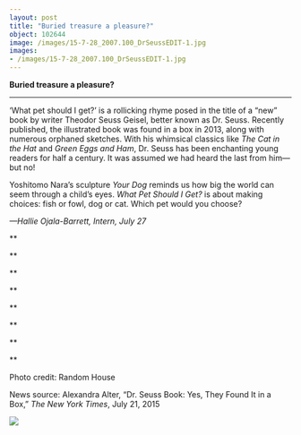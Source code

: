 ```yaml
---
layout: post
title: "Buried treasure a pleasure?"
object: 102644
image: /images/15-7-28_2007.100_DrSeussEDIT-1.jpg
images:
- /images/15-7-28_2007.100_DrSeussEDIT-1.jpg
---
```

**Buried treasure a pleasure?**

****

‘What pet should I get?’ is a rollicking rhyme posed in the title of a “new” book by writer Theodor Seuss Geisel, better known as Dr. Seuss. Recently published, the illustrated book was found in a box in 2013, along with numerous orphaned sketches. With his whimsical classics like *The Cat in the Hat* and *Green Eggs and Ham*, Dr. Seuss has been enchanting young readers for half a century. It was assumed we had heard the last from him—but no! 

Yoshitomo Nara’s sculpture *Your Dog* reminds us how big the world can seem through a child’s eyes. *What Pet Should I Get?* is about making choices: fish or fowl, dog or cat. Which pet would you choose? 

*—Hallie Ojala-Barrett, Intern, July 27*

**

**

**

**

**

**

**

**

Photo credit: Random House

News source: Alexandra Alter, “Dr. Seuss Book: Yes, They Found It in a Box,” *The New York Times*, July 21, 2015

![]({{siteurl.base}}/images/15-7-28_2007.100_DrSeussEDIT-1.jpg)
